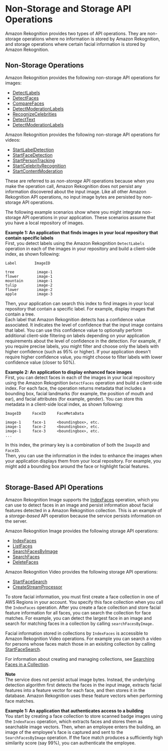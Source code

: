 # Non\-Storage and Storage API Operations<a name="how-it-works-storage-non-storage"></a>

Amazon Rekognition provides two types of API operations\. They are non\-storage operations where no information is stored by Amazon Rekognition, and storage operations where certain facial information is stored by Amazon Rekognition\. 

## Non\-Storage Operations<a name="how-it-works-non-storage"></a>

Amazon Rekognition provides the following non\-storage API operations for images:
+ [DetectLabels](API_DetectLabels.md)
+ [DetectFaces](API_DetectFaces.md) 
+ [CompareFaces](API_CompareFaces.md) 
+ [DetectModerationLabels](API_DetectModerationLabels.md) 
+ [RecognizeCelebrities](API_RecognizeCelebrities.md) 
+ [DetectText](API_DetectText.md) 
+ [DetectModerationLabels](API_DetectModerationLabels.md) 

Amazon Rekognition provides the following non\-storage API operations for videos:
+ [StartLabelDetection](API_StartLabelDetection.md) 
+ [StartFaceDetection](API_StartFaceDetection.md) 
+ [StartPersonTracking](API_StartPersonTracking.md)
+ [StartCelebrityRecognition](API_StartCelebrityRecognition.md)
+ [StartContentModeration](API_StartContentModeration.md)

These are referred to as *non\-storage* API operations because when you make the operation call, Amazon Rekognition does not persist any information discovered about the input image\. Like all other Amazon Rekognition API operations, no input image bytes are persisted by non\-storage API operations\. 

The following example scenarios show where you might integrate non\-storage API operations in your application\. These scenarios assume that you have a local repository of images\.

**Example 1: An application that finds images in your local repository that contain specific labels**  
First, you detect labels using the Amazon Rekognition `DetectLabels` operation in each of the images in your repository and build a client\-side index, as shown following:  

```
Label        ImageID

tree          image-1
flower        image-1
mountain      image-1
tulip         image-2
flower        image-2
apple         image-3
```
Then, your application can search this index to find images in your local repository that contain a specific label\. For example, display images that contain a tree\.  
Each label that Amazon Rekognition detects has a confidence value associated\. It indicates the level of confidence that the input image contains that label\. You can use this confidence value to optionally perform additional client\-side filtering on labels depending on your application requirements about the level of confidence in the detection\. For example, if you require precise labels, you might filter and choose only the labels with higher confidence \(such as 95% or higher\)\. If your application doesn't require higher confidence value, you might choose to filter labels with lower confidence value \(closer to 50%\)\.

**Example 2: An application to display enhanced face images**  
First, you can detect faces in each of the images in your local repository using the Amazon Rekognition `DetectFaces` operation and build a client\-side index\. For each face, the operation returns metadata that includes a bounding box, facial landmarks \(for example, the position of mouth and ear\), and facial attributes \(for example, gender\)\. You can store this metadata in a client\-side local index, as shown following:  

```
ImageID     FaceID     FaceMetaData

image-1     face-1     <boundingbox>, etc.
image-1     face-2     <boundingbox>, etc.
image-1     face-3     <boundingbox>, etc.
...
```
In this index, the primary key is a combination of both the `ImageID` and `FaceID`\.  
Then, you can use the information in the index to enhance the images when your application displays them from your local repository\. For example, you might add a bounding box around the face or highlight facial features\.  
 

## Storage\-Based API Operations<a name="how-it-works-storage-based"></a>

Amazon Rekognition Image supports the [IndexFaces](API_IndexFaces.md) operation, which you can use to detect faces in an image and persist information about facial features detected in a Amazon Rekognition collection\. This is an example of a *storage\-based* API operation because the service persists information on the server\. 

Amazon Rekognition Image provides the following storage API operations:
+ [IndexFaces](API_IndexFaces.md)
+ [ListFaces](API_ListFaces.md) 
+ [SearchFacesByImage](API_SearchFacesByImage.md) 
+ [SearchFaces](API_SearchFaces.md) 
+ [DeleteFaces](API_DeleteFaces.md) 

Amazon Rekognition Video provides the following storage API operations:
+ [StartFaceSearch](API_StartFaceSearch.md) 
+ [CreateStreamProcessor](API_CreateStreamProcessor.md)

To store facial information, you must first create a face collection in one of AWS Regions in your account\. You specify this face collection when you call the `IndexFaces` operation\. After you create a face collection and store facial feature information for all faces, you can search the collection for face matches\. For example, you can detect the largest face in an image and search for matching faces in a collection by calling `searchFacesByImage.`

Facial information stored in collections by `IndexFaces` is accessible to Amazon Rekognition Video operations\. For example you can search a video for persons whose faces match those in an exisiting collection by calling [StartFaceSearch](API_StartFaceSearch.md)\.

For information about creating and managing collections, see [Searching Faces in a Collection](collections.md)\.

**Note**  
The service does not persist actual image bytes\. Instead, the underlying detection algorithm first detects the faces in the input image, extracts facial features into a feature vector for each face, and then stores it in the database\. Amazon Rekognition uses these feature vectors when performing face matches\.

**Example 1: An application that authenticates access to a building**  
You start by creating a face collection to store scanned badge images using the `IndexFaces` operation, which extracts faces and stores them as searchable image vectors\. Then, when an employee enters the building, an image of the employee's face is captured and sent to the `SearchFacesByImage` operation\. If the face match produces a sufficiently high similarity score \(say 99%\), you can authenticate the employee\.